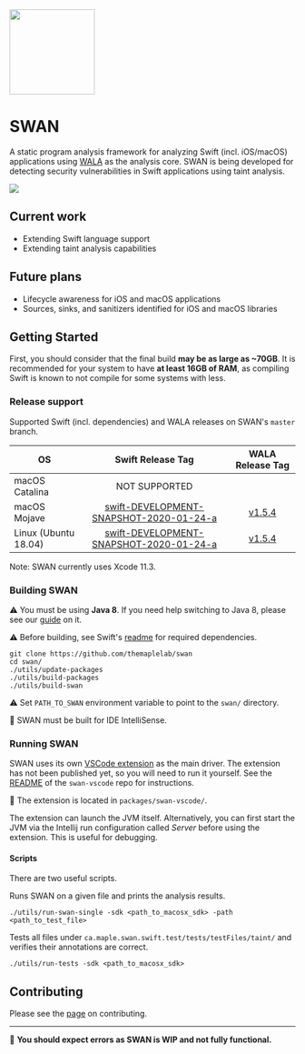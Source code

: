 
<img src="https://karimali.ca/resources/images/projects/swan.png" width="150">

# SWAN
A static program analysis framework for analyzing Swift (incl. iOS/macOS) applications using [WALA](https://github.com/wala/WALA) as the analysis core. SWAN is being developed for detecting security vulnerabilities in Swift applications using taint analysis.

![](https://github.com/themaplelab/swan/blob/master/docs/readmeContent/exampleUse.gif)

## Current work
- Extending Swift language support
- Extending taint analysis capabilities

## Future plans
- Lifecycle awareness for iOS and macOS applications
- Sources, sinks, and sanitizers identified for iOS and macOS libraries

## Getting Started

First, you should consider that the final build **may be as large as ~70GB**. It is recommended for your system to have **at least 16GB of RAM**, as compiling Swift is known to not compile for some systems with less.

### Release support
Supported Swift (incl. dependencies) and WALA releases on SWAN's `master` branch.

| OS | Swift Release Tag | WALA Release Tag |
| -----------|:-------:|:-----:|
| macOS Catalina | NOT SUPPORTED | |
| macOS Mojave | [swift-DEVELOPMENT-SNAPSHOT-2020-01-24-a](https://github.com/apple/swift/releases/tag/swift-DEVELOPMENT-SNAPSHOT-2020-01-24-a) | [v1.5.4](https://github.com/wala/WALA/releases/tag/v1.5.4) |
| Linux (Ubuntu 18.04) | [swift-DEVELOPMENT-SNAPSHOT-2020-01-24-a](https://github.com/apple/swift/releases/tag/swift-DEVELOPMENT-SNAPSHOT-2020-01-24-a) | [v1.5.4](https://github.com/wala/WALA/releases/tag/v1.5.4) |

Note: SWAN currently uses Xcode 11.3.

### Building SWAN

:warning: You must be using **Java 8**. If you need help switching to Java 8, please see our [guide](https://github.com/themaplelab/swan/wiki/Switching-to-Java-8) on it.

:warning: Before building, see Swift's [readme](https://github.com/apple/swift/tree/4555611f042642dfd97e07d7660d01ee6e2c467f) for required dependencies.
```
git clone https://github.com/themaplelab/swan
cd swan/
./utils/update-packages
./utils/build-packages
./utils/build-swan
```

:warning: Set `PATH_TO_SWAN` environment variable to point to the `swan/` directory.

:mag_right: SWAN must be built for IDE IntelliSense.

### Running SWAN

SWAN uses its own [VSCode extension](https://github.com/themaplelab/swan-vscode) as the main driver. The extension has not been published yet, so you will need to run it yourself. See the [README](https://github.com/themaplelab/swan-vscode/blob/master/README.md) of the `swan-vscode` repo for instructions.

:mag_right: The extension is located in `packages/swan-vscode/`.

The extension can launch the JVM itself. Alternatively, you can first start the JVM via the Intellij run configuration called _Server_ before using the extension. This is useful for debugging.

#### Scripts

There are two useful scripts.

Runs SWAN on a given file and prints the analysis results.
```
./utils/run-swan-single -sdk <path_to_macosx_sdk> -path <path_to_test_file>
```

Tests all files under `ca.maple.swan.swift.test/tests/testFiles/taint/` and verifies their annotations are correct.
```
./utils/run-tests -sdk <path_to_macosx_sdk>
```

## Contributing
Please see the [page](https://github.com/themaplelab/swan/wiki/Contributing) on contributing.

--------------------

:construction: **You should expect errors as SWAN is WIP and not fully functional.**
